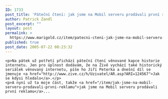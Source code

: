 ```yaml
---
ID: 1733
post_title: 'Páteční čtení: jak jsme na Mobil serveru prodávali první reklamu'
author: Patrick Zandl
post_excerpt: ""
layout: post
permalink: >
  https://www.marigold.cz/item/patecni-cteni-jak-jsme-na-mobil-serveru-prodavali-prvni-reklamu
published: true
post_date: 2005-07-22 08:23:32
---
```

	<p>Na pátek už potřetí přichází páteční čtení věnované kapce historie internetu. Jen pro úplnost dodávám, že na Živě vychází také historický seriálek věnovaný internetu, píše ho Jiří Peterka a dnešní díl se jmenuje <a href="http://www.zive.cz/h/Uzivatel/AR.asp?ARI=124567">Jak se kdysi hledalo</a>.</p>
	<p>A nyní už ta moje část, takže <a href="/item/jak-jsme-na-mobil-serveru-prodavali-prvni-reklamu">jak jsme na Mobil serveru prodávali první reklamu</a>...
</p>